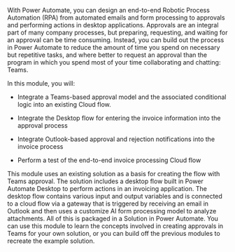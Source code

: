 With Power Automate, you can design an end-to-end Robotic Process Automation (RPA) from automated emails and form processing to approvals and performing actions in desktop applications. Approvals are an integral part of many company processes, but preparing, requesting, and waiting for an approval can be time consuming. Instead, you can build out the process in Power Automate to reduce the amount of time you spend on necessary but repetitive tasks, and where better to request an approval than the program in which you spend most of your time collaborating and chatting: Teams.

In this module, you will:

- Integrate a Teams-based approval model and the associated conditional logic into an existing Cloud flow.

- Integrate the Desktop flow for entering the invoice information into the approval process

- Integrate Outlook-based approval and rejection notifications into the invoice process

- Perform a test of the end-to-end invoice processing Cloud flow

This module uses an existing solution as a basis for creating the flow with Teams approval. The solution includes a desktop flow built in Power Automate Desktop to perform actions in an invoicing application. The desktop flow contains various input and output variables and is connected to a cloud flow via a gateway that is triggered by receiving an email in Outlook and then uses a customize AI form processing model to analyze attachments. All of this is packaged in a Solution in Power Automate. You can use this module to learn the concepts involved in creating approvals in Teams for your own solution, or you can build off the previous modules to recreate the example solution.
